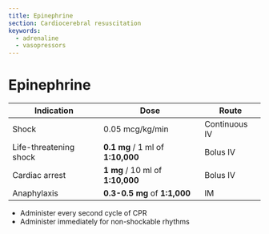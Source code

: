 ```yaml
---
title: Epinephrine
section: Cardiocerebral resuscitation
keywords:
  - adrenaline
  - vasopressors
---
```


# Epinephrine

| Indication             | Dose                              | Route         |
|------------------------|-----------------------------------|---------------|
| Shock                  | 0.05 mcg/kg/min                   | Continuous IV |
| Life-threatening shock | **0.1 mg** / 1 ml of **1:10,000** | Bolus IV      |
| Cardiac arrest         | **1 mg** / 10 ml of **1:10,000**  | Bolus IV      |
| Anaphylaxis            | **0.3-0.5 mg** of **1:1,000**     | IM            |

- Administer every second cycle of CPR
- Administer immediately for non-shockable rhythms
